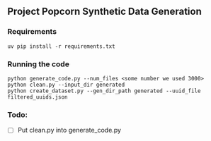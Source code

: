 ## Project Popcorn Synthetic Data Generation

### Requirements

```
uv pip install -r requirements.txt
```

### Running the code

```
python generate_code.py --num_files <some number we used 3000>
python clean.py --input_dir generated 
python create_dataset.py --gen_dir_path generated --uuid_file filtered_uuids.json
```

### Todo:
- [ ] Put clean.py into generate_code.py